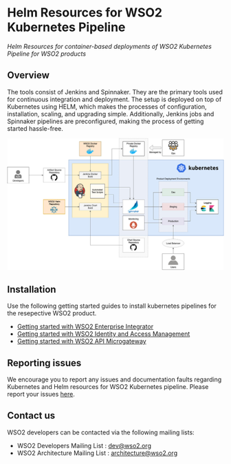 # Helm Resources for WSO2 Kubernetes Pipeline
*Helm Resources for container-based deployments of WSO2 Kubernetes Pipeline for WSO2 products*

## Overview
The tools consist of Jenkins and Spinnaker. They are the primary tools used for continuous integration and deployment. The setup is deployed on top of Kubernetes using HELM, which makes the processes of configuration, installation, scaling, and upgrading simple. Additionally, Jenkins jobs and Spinnaker pipelines are preconfigured, making the process of getting started hassle-free.

![Architecture Diagram](pipeline_architecture.jpg)

## Installation

Use the following getting started guides to install kubernetes pipelines for the resepective WSO2 product.

* [Getting started with WSO2 Enterprise Integrator](docs/getting-started-ei.md)
* [Getting started with WSO2 Identity and Access Management](docs/getting-started-is.md)
* [Getting started with WSO2 API Microgateway](docs/getting-started-mgw.md)

## Reporting issues

We encourage you to report any issues and documentation faults regarding Kubernetes and Helm resources
for WSO2 Kubernetes pipeline. Please report your issues [here](https://github.com/wso2/kubernetes-pipeline/issues).

## Contact us

WSO2 developers can be contacted via the following mailing lists:

* WSO2 Developers Mailing List : [dev@wso2.org](mailto:dev@wso2.org)
* WSO2 Architecture Mailing List : [architecture@wso2.org](mailto:architecture@wso2.org)
